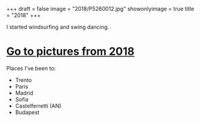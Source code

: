 +++
draft = false
image = "2018/P5260012.jpg"
showonlyimage = true
title = "2018"
+++

<!--more-->
I started windsurfing and swing dancing.

# [Go to pictures from 2018](/portfolio/2018/)

Places I've been to:

- Trento
- Paris
- Madrid
- Sofia
- Castelferretti (AN)
- Budapest
